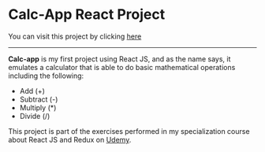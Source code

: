 # Calc-App React Project

You can visit this project by clicking <a href='https://calc-app-mari.web.app/'>here</a>

----
**Calc-app** is my first project using React JS, and as the name says, it emulates a calculator that is able to do basic mathematical operations including the following:

- Add (+)
- Subtract (-)
- Multiply (*)
- Divide (/)

This project is part of the exercises performed in my specialization course about React JS and Redux on <a href='https://www.udemy.com/course/react-js-redux-es6-completo-de-0-a-experto-espanol/' target='_blank'>Udemy</a>.